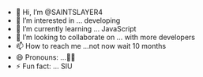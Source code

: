 - 👋 Hi, I’m @SAINTSLAYER4
- 👀 I’m interested in ... developing 
- 🌱 I’m currently learning ... JavaScript 
- 💞️ I’m looking to collaborate on ... with more developers
- 📫 How to reach me ...not now wait 10 months 
- 😄 Pronouns: ...🙂💫
- ⚡ Fun fact: ... SIU 

<!---
SAINTSLAYER4/SAINTSLAYER4 is a ✨ special ✨ repository because its `README.md` (this file) appears on your GitHub profile.
You can click the Preview link to take a look at your changes.
--->
